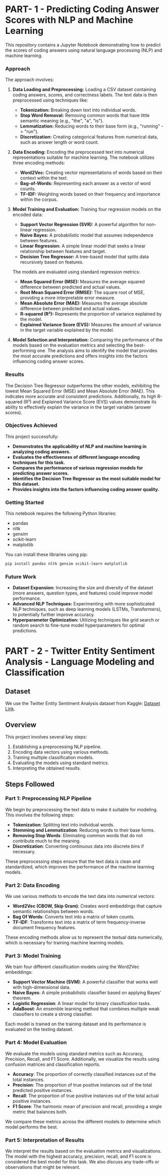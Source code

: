 # PART- 1 - Predicting Coding Answer Scores with NLP and Machine Learning

This repository contains a Jupyter Notebook demonstrating how to predict the scores of coding answers using natural language processing (NLP) and machine learning. 

### Approach

The approach involves:

1. **Data Loading and Preprocessing:** Loading a CSV dataset containing coding answers, scores, and correctness labels. The text data is then preprocessed using techniques like:
   * **Tokenization:** Breaking down text into individual words.
   * **Stop Word Removal:** Removing common words that have little semantic meaning (e.g., "the", "a", "is").
   * **Lemmatization:** Reducing words to their base form (e.g., "running" -> "run").
   * **Discretization:**  Creating categorical features from numerical data, such as answer length or word count.

2. **Data Encoding:** Encoding the preprocessed text into numerical representations suitable for machine learning. The notebook utilizes three encoding methods:
   * **Word2Vec:**  Creating vector representations of words based on their context within the text.
   * **Bag-of-Words:**  Representing each answer as a vector of word counts.
   * **TF-IDF:**  Weighting words based on their frequency and importance within the corpus.

3. **Model Training and Evaluation:** Training four regression models on the encoded data:
   * **Support Vector Regression (SVR):** A powerful algorithm for non-linear regression.
   * **Naive Bayes:** A probabilistic model that assumes independence between features.
   * **Linear Regression:** A simple linear model that seeks a linear relationship between features and target.
   * **Decision Tree Regressor:** A tree-based model that splits data recursively based on features.

   The models are evaluated using standard regression metrics:
   * **Mean Squared Error (MSE):** Measures the average squared difference between predicted and actual values.
   * **Root Mean Squared Error (RMSE):** The square root of MSE, providing a more interpretable error measure.
   * **Mean Absolute Error (MAE):** Measures the average absolute difference between predicted and actual values.
   * **R-squared (R²):** Represents the proportion of variance explained by the model.
   * **Explained Variance Score (EVS):**  Measures the amount of variance in the target variable explained by the model.

4. **Model Selection and Interpretation:**  Comparing the performance of the models based on the evaluation metrics and selecting the best-performing one.  The analysis aims to identify the model that provides the most accurate predictions and offers insights into the factors influencing coding answer scores.

### Results

The Decision Tree Regressor outperforms the other models, exhibiting the lowest Mean Squared Error (MSE) and Mean Absolute Error (MAE). This indicates more accurate and consistent predictions. Additionally, its high R-squared (R²) and Explained Variance Score (EVS) values demonstrate its ability to effectively explain the variance in the target variable (answer scores).

### Objectives Achieved

This project successfully:

* **Demonstrates the applicability of NLP and machine learning in analyzing coding answers.**  
* **Evaluates the effectiveness of different language encoding techniques for this task.**
* **Compares the performance of various regression models for predicting answer scores.**
* **Identifies the Decision Tree Regressor as the most suitable model for this dataset.**
* **Provides insights into the factors influencing coding answer quality.** 

### Getting Started

This notebook requires the following Python libraries:

* pandas
* nltk
* gensim
* scikit-learn
* matplotlib

You can install these libraries using pip:
```bash
pip install pandas nltk gensim scikit-learn matplotlib
```

### Future Work

* **Dataset Expansion:**  Increasing the size and diversity of the dataset (more answers, question types, and features) could improve model performance.
* **Advanced NLP Techniques:**  Experimenting with more sophisticated NLP techniques, such as deep learning models (LSTMs, Transformers), to potentially further improve accuracy.
* **Hyperparameter Optimization:**  Utilizing techniques like grid search or random search to fine-tune model hyperparameters for optimal predictions.


# PART - 2 - Twitter Entity Sentiment Analysis - Language Modeling and Classification

## Dataset
We use the Twitter Entity Sentiment Analysis dataset from Kaggle: [Dataset Link](https://www.kaggle.com/datasets/jp797498e/twitter-entity-sentiment-analysis).

## Overview
This project involves several key steps:
1. Establishing a preprocessing NLP pipeline.
2. Encoding data vectors using various methods.
3. Training multiple classification models.
4. Evaluating the models using standard metrics.
5. Interpreting the obtained results.

## Steps Followed

### Part 1: Preprocessing NLP Pipeline
We begin by preprocessing the text data to make it suitable for modeling. This involves the following steps:
- **Tokenization**: Splitting text into individual words.
- **Stemming and Lemmatization**: Reducing words to their base forms.
- **Removing Stop Words**: Eliminating common words that do not contribute much to the meaning.
- **Discretization**: Converting continuous data into discrete bins if necessary.

These preprocessing steps ensure that the text data is clean and standardized, which improves the performance of the machine learning models.

### Part 2: Data Encoding
We use various methods to encode the text data into numerical vectors:
- **Word2Vec (CBOW, Skip Gram)**: Creates word embeddings that capture semantic relationships between words.
- **Bag Of Words**: Converts text into a matrix of token counts.
- **TF-IDF**: Transforms text into a matrix of term frequency-inverse document frequency features.

These encoding methods allow us to represent the textual data numerically, which is necessary for training machine learning models.

### Part 3: Model Training
We train four different classification models using the Word2Vec embeddings:
- **Support Vector Machine (SVM)**: A powerful classifier that works well with high-dimensional data.
- **Naive Bayes**: A simple probabilistic classifier based on applying Bayes' theorem.
- **Logistic Regression**: A linear model for binary classification tasks.
- **AdaBoost**: An ensemble learning method that combines multiple weak classifiers to create a strong classifier.

Each model is trained on the training dataset and its performance is evaluated on the testing dataset.

### Part 4: Model Evaluation
We evaluate the models using standard metrics such as Accuracy, Precision, Recall, and F1 Score. Additionally, we visualize the results using confusion matrices and classification reports.

- **Accuracy**: The proportion of correctly classified instances out of the total instances.
- **Precision**: The proportion of true positive instances out of the total predicted positive instances.
- **Recall**: The proportion of true positive instances out of the total actual positive instances.
- **F1 Score**: The harmonic mean of precision and recall, providing a single metric that balances both.

We compare these metrics across the different models to determine which model performs the best.

### Part 5: Interpretation of Results
We interpret the results based on the evaluation metrics and visualizations. The model with the highest accuracy, precision, recall, and F1 score is considered the best model for this task. We also discuss any trade-offs or observations that might be relevant.


